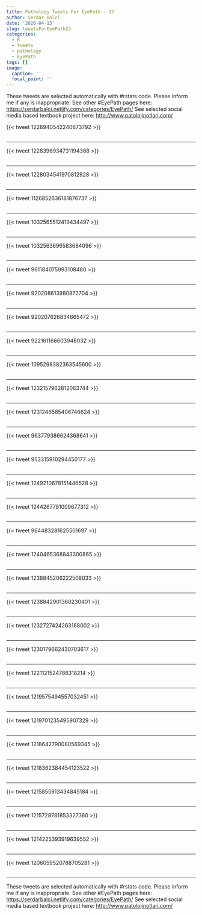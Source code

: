 ```yaml
---
title: Pathology Tweets For EyePath - 23
author: Serdar Balci
date: '2020-04-13'
slug: tweetsForEyePath23
categories:
  - R
  - tweets
  - pathology
  - EyePath
tags: []
image:
  caption: ''
  focal_point: ''
---
```



These tweets are selected automatically with #rstats code. Please inform me if any is inappropriate.
See other #EyePath pages here: https://serdarbalci.netlify.com/categories/EyePath/ 
See selected social media based textbook project here: http://www.patolojinotlari.com/

{{< tweet 1228940542240673792 >}}
<br>
<br>
<hr>
{{< tweet 1228396934731194368 >}}
<br>
<br>
<hr>
{{< tweet 1228034541970812928 >}}
<br>
<br>
<hr>
{{< tweet 1126852636181876737 >}}
<br>
<br>
<hr>
{{< tweet 1032565512419434497 >}}
<br>
<br>
<hr>
{{< tweet 1032563696583684096 >}}
<br>
<br>
<hr>
{{< tweet 961184075993108480 >}}
<br>
<br>
<hr>
{{< tweet 920208613980872704 >}}
<br>
<br>
<hr>
{{< tweet 920207626834665472 >}}
<br>
<br>
<hr>
{{< tweet 922161166603948032 >}}
<br>
<br>
<hr>
{{< tweet 1095298382363545600 >}}
<br>
<br>
<hr>
{{< tweet 1232157962812063744 >}}
<br>
<br>
<hr>
{{< tweet 1231246585406746624 >}}
<br>
<br>
<hr>
{{< tweet 963779386624368641 >}}
<br>
<br>
<hr>
{{< tweet 953315910294450177 >}}
<br>
<br>
<hr>
{{< tweet 1249210678151446528 >}}
<br>
<br>
<hr>
{{< tweet 1244267791009677312 >}}
<br>
<br>
<hr>
{{< tweet 964483281625501697 >}}
<br>
<br>
<hr>
{{< tweet 1240465368843300865 >}}
<br>
<br>
<hr>
{{< tweet 1238845206222508033 >}}
<br>
<br>
<hr>
{{< tweet 1238842901360230401 >}}
<br>
<br>
<hr>
{{< tweet 1232727424263168002 >}}
<br>
<br>
<hr>
{{< tweet 1230179662430703617 >}}
<br>
<br>
<hr>
{{< tweet 1221121524788318214 >}}
<br>
<br>
<hr>
{{< tweet 1219575494557032451 >}}
<br>
<br>
<hr>
{{< tweet 1219701235495907329 >}}
<br>
<br>
<hr>
{{< tweet 1218642790080569345 >}}
<br>
<br>
<hr>
{{< tweet 1218362384454123522 >}}
<br>
<br>
<hr>
{{< tweet 1215855913434845184 >}}
<br>
<br>
<hr>
{{< tweet 1215728781853327360 >}}
<br>
<br>
<hr>
{{< tweet 1214225393919639552 >}}
<br>
<br>
<hr>
{{< tweet 1206059520788705281 >}}
<br>
<br>
<hr>


These tweets are selected automatically with #rstats code. Please inform me if any is inappropriate.
See other #EyePath pages here: https://serdarbalci.netlify.com/categories/EyePath/ 
See selected social media based textbook project here: http://www.patolojinotlari.com/
